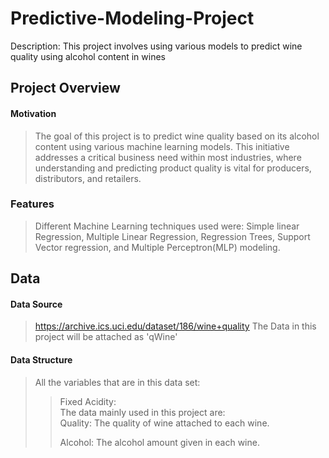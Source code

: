 # Predictive-Modeling-Project
Description: 
This project involves using various models to predict wine quality using alcohol content in wines

## Project Overview
#### Motivation
>The goal of this project is to predict wine quality based on its alcohol content using various machine learning models. This initiative addresses a critical business need within most industries, where understanding and predicting product quality is vital for producers, distributors, and retailers.
### Features
>Different Machine Learning techniques used were: Simple linear Regression, Multiple Linear Regression, Regression Trees, Support Vector regression, and Multiple Perceptron(MLP) modeling.
## Data
#### Data Source
>https://archive.ics.uci.edu/dataset/186/wine+quality
>The Data in this project will be attached as 'qWine'
#### Data Structure
>All the variables that are in this data set:
>>Fixed Acidity: <br>
>The data mainly used in this project are: <br>
>>Quality: The quality of wine attached to each wine.
>>
>>Alcohol: The alcohol amount given in each wine.


